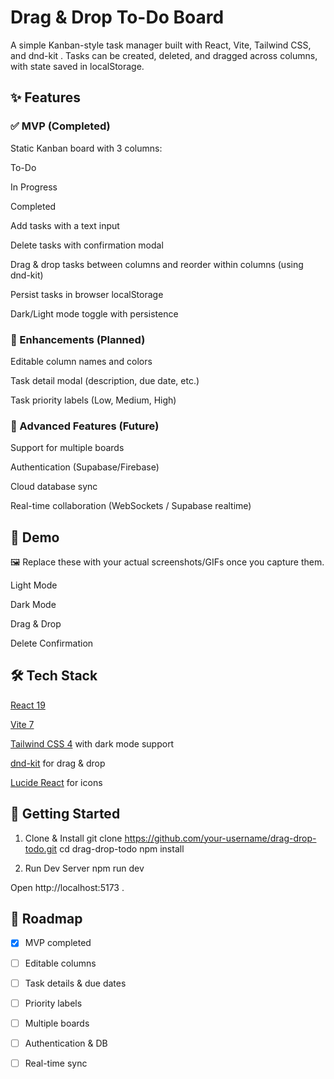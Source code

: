# Drag & Drop To-Do Board

A simple Kanban-style task manager built with React, Vite, Tailwind CSS, and dnd-kit
.
Tasks can be created, deleted, and dragged across columns, with state saved in localStorage.

## ✨ Features

### ✅ MVP (Completed)

Static Kanban board with 3 columns:

To-Do

In Progress

Completed

Add tasks with a text input

Delete tasks with confirmation modal

Drag & drop tasks between columns and reorder within columns (using dnd-kit)

Persist tasks in browser localStorage

Dark/Light mode toggle with persistence

### 🚧 Enhancements (Planned)

Editable column names and colors

Task detail modal (description, due date, etc.)

Task priority labels (Low, Medium, High)

### 🔮 Advanced Features (Future)

Support for multiple boards

Authentication (Supabase/Firebase)

Cloud database sync

Real-time collaboration (WebSockets / Supabase realtime)

## 🎥 Demo

🖼️ Replace these with your actual screenshots/GIFs once you capture them.

Light Mode

Dark Mode

Drag & Drop

Delete Confirmation

## 🛠️ Tech Stack

[React 19](www.react.dev)

[Vite 7](https://vite.dev/blog/announcing-vite7)

[Tailwind CSS 4](www.tailwindcss.com) with dark mode support

[dnd-kit](https://dndkit.com/) for drag & drop

[Lucide React](https://lucide.dev/guide/packages/lucide-react) for icons

## 🚀 Getting Started

1. Clone & Install
   git clone https://github.com/your-username/drag-drop-todo.git
   cd drag-drop-todo
   npm install

2. Run Dev Server
   npm run dev

Open http://localhost:5173
.

## 📌 Roadmap

- [x] MVP completed

- [ ] Editable columns

- [ ] Task details & due dates

- [ ] Priority labels

- [ ] Multiple boards

- [ ] Authentication & DB

- [ ] Real-time sync
